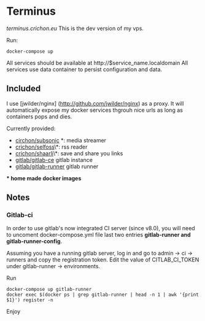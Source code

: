 # Terminus

*terminus.crichon.eu*
This is the dev version of my vps.

Run:

    docker-compose up

All services should be available at http://$service_name.localdomain
All services use data container to persist configuration and data.

## Included

I use [jwilder/nginx] (http://github.com/jwilder/nginx) as a proxy.
It will automatically expose my docker services thgrouh nice urls as long as containers pops and dies.

Currently provided:
 - [circhon/subsonic](https://registery.hub.docker/u/crichon/subsonic) \*: media streamer
 - [crichon/selfoss]("https://registery.hub.docker/u/crichon/selfoss")\*: rss reader
 - [crichon/shaarli]("https://registery.docker.hub.com/u/crichon/shaarli")\*: save and share you links
 - [gitlab/gitlab-ce](https://registery.hub.docker.com/u/gitlab/gitlab-ce) gitlab instance
 - [gitlab/gitlab-runner](https://registery.hub.docker.com/u/gitlab/gitlab-ce) gitlab runner

**\* home made docker images**

## Notes

### Gitlab-ci

In order to use gitlab's now integrated CI server (since v8.0), you will need to uncoment
docker-compose.yml file last two entries **gitlab-runner and gitlab-runner-config**.

Assuming you have a running gitlab server, log in and go to admin -> ci -> runners and copy the registration token.
Edit the value of CITLAB_CI_TOKEN under gitlab-runner -> environments.

Run

    docker-compose up gitlab-runner
    docker exec $(docker ps | grep gitlab-runner | head -n 1 | awk '{print $1}') register -n

Enjoy

